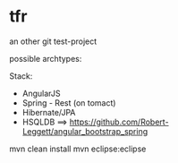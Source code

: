 tfr
===

an other git  test-project

possible archtypes:

Stack:
- AngularJS
- Spring - Rest (on tomact)
- Hibernate/JPA
- HSQLDB
==> https://github.com/Robert-Leggett/angular_bootstrap_spring

mvn clean install
mvn eclipse:eclipse
